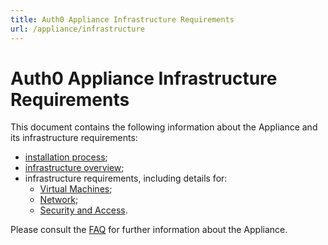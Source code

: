 ```yaml
---
title: Auth0 Appliance Infrastructure Requirements
url: /appliance/infrastructure
---
```


# Auth0 Appliance Infrastructure Requirements

This document contains the following information about the Appliance and its infrastructure requirements:

* [installation process](/appliance/infrastructure/installation);
* [infrastructure overview](/appliance/infrastructure/infrastructure-overview);
* infrastructure requirements, including details for:
    * [Virtual Machines](/appliance/infrastructure/virtual-machines);
    * [Network](/appliance/infrastructure/network);
    * [Security and Access](/appliance/infrastructure/security).

Please consult the [FAQ](/appliance/infrastructure/faq) for further information about the Appliance.
